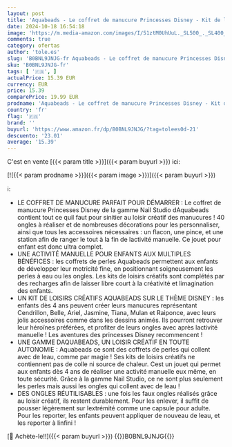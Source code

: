 ```yaml
---
layout: post
title: 'Aquabeads - Le coffret de manucure Princesses Disney - Kit de loisirs créatifs - Activité manuelle enfants en toute autonomie - Coffret de perles à eau - Jouet enfant 4 ans et + - 35006'
date: 2024-10-18 16:54:18
image: 'https://m.media-amazon.com/images/I/51ztM0UhUuL._SL500_._SL400_.jpg'
comments: true
category: ofertas
author: 'tole.es'
slug: 'B0BNL9JNJG-fr Aquabeads - Le coffret de manucure Princesses Disney - Kit...'
sku: 'B0BNL9JNJG-fr'
tags: [ '🇫🇷', ]
actualPrice: 15.39 EUR
currency: EUR
price: 15.39
comparePrice: 19.99 EUR
prodname: 'Aquabeads - Le coffret de manucure Princesses Disney - Kit de loisirs créatifs - Activité manuelle enfants en toute autonomie - Coffret de perles à eau - Jouet enfant 4 ans et + - 35006'
country: 'fr'
flag: '🇫🇷'
brand: ''
buyurl: 'https://www.amazon.fr/dp/B0BNL9JNJG/?tag=tolees0d-21'
descuento: '23.01'
average: '15.39'
---
```


C'est en vente [{{< param title >}}]({{< param buyurl >}}) ici:

[![{{< param prodname >}}]({{< param image >}})]({{< param buyurl >}})

ℹ️:

- LE COFFRET DE MANUCURE PARFAIT POUR DÉMARRER : Le coffret de manucure Princesses Disney de la gamme Nail Studio dAquabeads contient tout ce quil faut pour sinitier au loisir créatif des manucures ! 40 ongles à réaliser et de nombreuses décorations pour les personnaliser, ainsi que tous les accessoires nécessaires : un flacon, une pince, et une station afin de ranger le tout à la fin de lactivité manuelle. Ce jouet pour enfant est donc ultra complet.
- UNE ACTIVITÉ MANUELLE POUR ENFANTS AUX MULTIPLES BÉNÉFICES : les coffrets de perles Aquabeads permettent aux enfants de développer leur motricité fine, en positionnant soigneusement les perles à eau ou les ongles. Les kits de loisirs créatifs sont complétés par des recharges afin de laisser libre court à la créativité et limagination des enfants.
- UN KIT DE LOISIRS CRÉATIFS AQUABEADS SUR LE THÈME DISNEY : les enfants dès 4 ans peuvent créer leurs manucures représentant Cendrillon, Belle, Ariel, Jasmine, Tiana, Mulan et Raiponce, avec leurs jolis accessoires comme dans les dessins animés. Ils pourront retrouver leur héroïnes préférées, et profiter de leurs ongles avec après lactivité manuelle ! Les aventures des princesses Disney recommencent !
- UNE GAMME DAQUABEADS, UN LOISIR CRÉATIF EN TOUTE AUTONOMIE : Aquabeads ce sont des coffrets de perles qui collent avec de leau, comme par magie ! Ses kits de loisirs créatifs ne contiennent pas de colle ni source de chaleur. Cest un jouet qui permet aux enfants dès 4 ans de réaliser une activité manuelle eux même, en toute sécurité. Grâce à la gamme Nail Studio, ce ne sont plus seulement les perles mais aussi les ongles qui collent avec de leau !
- DES ONGLES RÉUTILISABLES : une fois les faux ongles réalisés grâce au loisir créatif, ils restent durablement. Pour les enlever, il suffit de pousser légèrement sur lextrémité comme une capsule pour adulte. Pour les reporter, les enfants peuvent appliquer de nouveau de leau, et les reporter à linfini !

[🛒 Achète-le!!]({{< param buyurl >}})
{{<world>}}B0BNL9JNJG{{</world>}}
